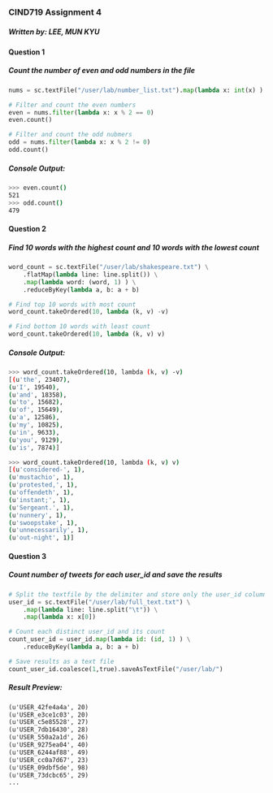 ### CIND719 Assignment 4
##### Written by: LEE, MUN KYU

#### Question 1
##### Count the number of even and odd numbers in the file

```python
nums = sc.textFile("/user/lab/number_list.txt").map(lambda x: int(x) )

# Filter and count the even numbers
even = nums.filter(lambda x: x % 2 == 0)
even.count()

# Filter and count the odd nubmers
odd = nums.filter(lambda x: x % 2 != 0)
odd.count()
```

##### Console Output:
```bash
>>> even.count()
521
>>> odd.count()
479
```


#### Question 2
##### Find 10 words with the highest count and 10 words with the lowest count

```python
word_count = sc.textFile("/user/lab/shakespeare.txt") \
    .flatMap(lambda line: line.split()) \
    .map(lambda word: (word, 1) ) \
    .reduceByKey(lambda a, b: a + b)

# Find top 10 words with most count
word_count.takeOrdered(10, lambda (k, v) -v)

# Find bottom 10 words with least count
word_count.takeOrdered(10, lambda (k, v) v)
```

##### Console Output:

```bash
>>> word_count.takeOrdered(10, lambda (k, v) -v)
[(u'the', 23407),
(u'I', 19540),
(u'and', 18358),
(u'to', 15682),
(u'of', 15649),
(u'a', 12586),
(u'my', 10825),
(u'in', 9633),
(u'you', 9129),
(u'is', 7874)]

>>> word_count.takeOrdered(10, lambda (k, v) v)
[(u'considered-', 1),
(u'mustachio', 1),
(u'protested,', 1),
(u'offendeth', 1),
(u'instant;', 1),
(u'Sergeant.', 1),
(u'nunnery', 1),
(u'swoopstake', 1),
(u'unnecessarily', 1),
(u'out-night', 1)]
```

#### Question 3
##### Count number of tweets for each user_id and save the results

```python
# Split the textfile by the delimiter and store only the user_id column
user_id = sc.textFile("/user/lab/full_text.txt") \
    .map(lambda line: line.split("\t")) \
    .map(lambda x: x[0])

# Count each distinct user_id and its count
count_user_id = user_id.map(lambda id: (id, 1) ) \
    .reduceByKey(lambda a, b: a + b)

# Save results as a text file
count_user_id.coalesce(1,true).saveAsTextFile("/user/lab/")
```

##### Result Preview:
```txt
(u'USER_42fe4a4a', 20)
(u'USER_e3ce1c03', 20)
(u'USER_c5e85528', 27)
(u'USER_7db16430', 28)
(u'USER_550a2a1d', 26)
(u'USER_9275ea04', 40)
(u'USER_6244af88', 49)
(u'USER_cc0a7d67', 23)
(u'USER_09dbf5de', 98)
(u'USER_73dcbc65', 29)
...
```

